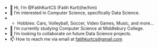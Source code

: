 - 👋 Hi, I’m @FatihKurtCS (Fatih Kurt)(he/him)
- 👀 I’m interested in Computer Science, specifically Data Science.
- - Hobbies: Cars, Volleyball, Soccer, Video Games, Music, and more...
- 🌱 I’m currently studying Computer Science at Middlebury College.
- 💞️ I’m looking to collaborate on future Data Science projects.
- 📫 How to reach me via email at fatihkurtcs@gmail.com

<!---
FatihKurtCS/FatihKurtCS is a ✨ special ✨ repository because its `README.md` (this file) appears on your GitHub profile.
You can click the Preview link to take a look at your changes.
--->
